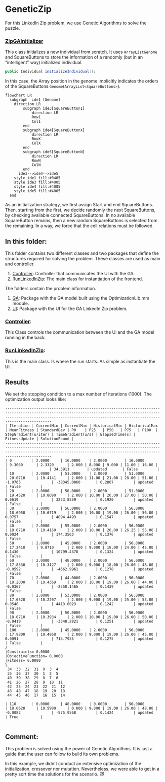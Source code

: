 # GeneticZip
For this LinkedIn Zip problem, we use Genetic Algorithms to solve the puzzle.


### [ZipGAInitializer](https://github.com/SergioOyaga/LinkedInOptimizationExamples/blob/master/src/main/java/org/soyaga/examples/Zip/GA/ZipGAInitializer.java)
This class initializes a new individual from scratch.
It uses `ArrayListGenome` and SquareButtons to store the information of a randomly (but in an "intelligent" way) initialized individual.
````java
public Individual initializeIndividual();
````
In this case, the Array position in the genome implicitly indicates the orders of the SquareButtons `Genome`(`ArrayList<SquareButtons>`).

````mermaid
flowchart LR
  subgraph  ide1 [Genome]
    direction LR
        subgraph ide3[SquareButton1]
            direction LR
            Row1
            Col1
        end
        subgraph ide4[SquareButtonX]
            direction LR
            RowX
            ColX
        end
        subgraph ide5[SquareButtonN]
            direction LR
            RowN
            ColN
        end
      ide3-->ide4-->ide5
    style ide1 fill:#0405
    style ide3 fill:#4005
    style ide4 fill:#4005
    style ide5 fill:#4005
  end
````

As an initialization strategy, we first assign Start and end SquareButtons. Then, starting from the first, we decide randomly the next SquareButtons, by checking available connected SquareButtons. In no available SquareButton remains, then a new random SquareButtons is selected from the remaining. In a way, we force that the cell relations must be followed.

## In this folder:
This folder contains two different classes and two packages that define the structures required for solving the problem.
These classes are used as main and controller.
1. [Controller](#controller): Controller that communicates the UI with the GA.
2. [RunLinkedInZip](#runlinkedinZip): The main class for instantiation of the frontend.


The folders contain the problem information.
1. [GA](https://github.com/SergioOyaga/LinkedInOptimizationExamples/blob/master/src/main/java/org/soyaga/examples/Zip/GeneticZip/GA/):
    Package with the GA model built using the OptimizationLib.mm module.
2. [UI](https://github.com/SergioOyaga/LinkedInOptimizationExamples/blob/master/src/main/java/org/soyaga/examples/Zip/GeneticZip/UI/):
   Package with the UI for the GA LinkedIn Zip problem.

### [Controller](https://github.com/SergioOyaga/LinkedInOptimizationExamples/blob/master/src/main/java/org/soyaga/examples/Zip/GeneticZip/Controller.java):
This Class controls the communication between the UI and the GA model running in the back.

### [RunLinkedInZip](https://github.com/SergioOyaga/LinkedInOptimizationExamples/blob/master/src/main/java/org/soyaga/examples/Zip/GeneticZip/RunLinkedInZip.java):
This is the main class. Is where the run starts. As simple as instantiate the UI.


## Results
We set the stopping condition to a max number of iterations (1000).
The optimization output looks like:
`````
---------------------------------------------------------------------------------------------------------------------------------------------------------------------------------------------------------------------------------------
| Iteration | CurrentMin | CurrentMax | HistoricalMin | HistoricalMax | MeanFitness | StandardDev | P0    | P25   | P50   | P75   | P100  | StepGradient(u/iter) | TimeGradient(u/s) | ElapsedTime(s) | FitnessUpdate | SolutionFound |
---------------------------------------------------------------------------------------------------------------------------------------------------------------------------------------------------------------------------------------
| 0         | 2.0000     | 16.0000    | 2.0000        | 16.0000       | 9.3060      | 2.3320      | 2.000 | 8.000 | 9.000 | 11.00 | 16.00 |                      |                   | 34.3911        | updated       | False         |
| 10        | 2.0000     | 51.0000    | 2.0000        | 51.0000       | 20.0710     | 10.4141     | 2.000 | 11.00 | 21.00 | 28.00 | 51.00 | -1.0765              | -38345.0060       | 0.2807         | updated       | False         |
| 20        | 2.0000     | 50.0000    | 2.0000        | 51.0000       | 19.4520     | 10.8090     | 2.000 | 10.00 | 20.00 | 27.00 | 50.00 | 0.0619               | 3223.8559         | 0.1920         | updated       | False         |
| 30        | 2.0000     | 56.0000    | 2.0000        | 56.0000       | 18.6950     | 10.6719     | 2.000 | 10.00 | 19.00 | 26.00 | 56.00 | 0.0757               | 4894.4493         | 0.1547         | updated       | False         |
| 40        | 2.0000     | 55.0000    | 2.0000        | 56.0000       | 18.6710     | 10.4160     | 2.000 | 10.00 | 20.00 | 26.25 | 55.00 | 0.0024               | 174.3563          | 0.1376         | updated       | False         |
| 50        | 2.0000     | 45.0000    | 2.0000        | 56.0000       | 17.2410     | 9.8710      | 2.000 | 9.000 | 18.00 | 24.00 | 45.00 | 0.1430               | 10799.4378        | 0.1324         | updated       | False         |
| 60        | 2.0000     | 48.0000    | 2.0000        | 56.0000       | 17.8330     | 10.3127     | 2.000 | 9.000 | 18.00 | 26.00 | 48.00 | -0.0592              | -4662.9961        | 0.1270         | updated       | False         |
| 70        | 2.0000     | 44.0000    | 2.0000        | 56.0000       | 18.2000     | 10.4369     | 2.000 | 10.00 | 19.00 | 26.00 | 44.00 | -0.0367              | -2550.1465        | 0.1439         | updated       | False         |
| 80        | 2.0000     | 53.0000    | 2.0000        | 56.0000       | 17.6520     | 10.2207     | 2.000 | 9.000 | 19.00 | 25.00 | 53.00 | 0.0548               | 4413.0023         | 0.1242         | updated       | False         |
| 90        | 2.0000     | 50.0000    | 2.0000        | 56.0000       | 18.0710     | 10.3934     | 2.000 | 10.00 | 19.00 | 26.00 | 50.00 | -0.0419              | -3348.2821        | 0.1251         | updated       | False         |
| 100       | 2.0000     | 45.0000    | 2.0000        | 56.0000       | 17.9800     | 10.4868     | 2.000 | 9.000 | 19.00 | 26.00 | 45.00 | 0.0091               | 713.7955          | 0.1275         | updated       | False         |
/
|Constraints= 0.0000
|ObjectiveFunction= 0.0000
|Fitness= 0.0000
\
 34  33  32  31  0  3  4 
 35  36  37  30  1  2  5 
 40  39  38  29  8  7  6 
 41  26  27  28  9  10  11 
 42  25  24  23  22  21  12 
 43  48  47  18  19  20  13 
 44  45  46  17  16  15  14 

| 110       | 0.0000     | 48.0000    | 0.0000        | 56.0000       | 18.0620     | 10.5990     | 0.000 | 9.000 | 19.00 | 26.00 | 48.00 | -0.0082              | -575.9568         | 0.1424         | updated       | True          |


`````

## Comment:
This problem is solved using the power of Genetic Algorithms. It is just a guide that the user can follow 
to build its own problems.

In this example, we didn't conduct an extensive optimization of the initialization, crossover nor mutation.
Nevertheless, we were able to get in a pretty sort time the solutions for the scenario. :smirk_cat:

